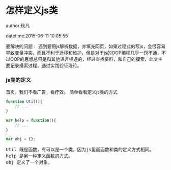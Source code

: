 # 怎样定义js类

author:秋凡

datetime:2015-06-11 10:05:55

要解决的问题：
遇到要用js解析数据，并填充网页，如果过程式的写js，会很容易导致变量冲突，而且不利于迁移和维护，但是对于js的OOP编程几乎一窍不通，不过OOP的思想总归是和其他语言相通的，经过查找资料，和自己的摸索，此文主要记录摸索过程，通过实践验证理论。

### js类的定义

首页，我们不看广告，看疗效。
简单看看定义js类的方式

```javascript
function Util(){
    // ...
}

var help = function(){
    // ...
}

var obj = {};
```
<pre>
Util 既是函数，有可以是一个类，因为js里面函数和类的定义方式相同。
help 是另一种定义函数的方式。
obj 定义了一个对象。
</pre>


<script type="text/javascript">
function ObjAAA(){

    var _a1 = 1;
    this._a2 = 2;
    // console.log('construct');
    // console.log('inner a1 ' + _a1);
    // console.log('inner a2 ' + this._a2);

    this.fn3 = function(){
        return _a1;
    };

    var fn4 = function(){
        return 4;
    };

    function fn5(){
        return 5;
    };

}

var aaa = new ObjAAA();

console.log( 'aaa.a1 ' + aaa._a1 );
console.log( 'aaa.a2 ' + aaa._a2 );
console.log( 'aaa.fn3 ' + aaa.fn3() );
// console.log( 'ObjAAA.fn3 ' + ObjAAA.fn3() );
// console.log( 'aaa.fn4 ' + aaa.fn4() );
// console.log( 'aaa.fn5 ' + aaa.fn5() );
// console.log( 'ObjAAA.fn5 ' + ObjAAA.fn5() );
console.log('--------------');


var dddd = {
    'a':1,
    b:function(){
        return this.a;
    },
    cc:function(){
        return '111';
    },
    dd:function(){
        console.log('222');
    }
}

console.log('dddd.a ' + dddd.a);
console.log('dddd.b ' + dddd.b());
console.log('dddd.cc ' + dddd.cc());
dddd.dd();
console.log('--------------');


function Class1(){
    //self(self被附加到了对象上) self只对私有成员可见(能.点出来 i aa() .点不出来public_dd())
    var self = this;
    this.i = 1;
    this.aa = function(){
        this.i ++;
        console.log(this.i);
    }
    var private_bb = function(){
        console.log(self.i);
        //self.public_dd();//错误 self无法从外部访问,同时self也无法被这个对象的公共方法所访问
        //aa();//错误  私有方法要通过self调用
        public_dd();//可以直接调用 不能用self.public_dd();
        self.aa();
    }
    this.cc = function(){
        private_bb();//私有函数
    }

    //可以直接调用
    //  对象的公共方法
    function public_dd()
    {
        self.aa();
        console.log("dd");
    }
}

// var o = new Class1();//调用Class1构造函数不运行++(初始化没有调用不运行)
// o.cc();//运行++
// document.write(o.i);//return 2


</script>




